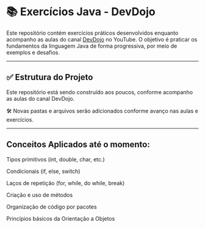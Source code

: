 # 📚 Exercícios Java - DevDojo

Este repositório contém exercícios práticos desenvolvidos enquanto acompanho as aulas do canal [DevDojo](https://www.youtube.com/@DevDojoBrasil) no YouTube. O objetivo é praticar os fundamentos da linguagem Java de forma progressiva, por meio de exemplos e desafios.

---

## ✅ Estrutura do Projeto

Este repositório está sendo construído aos poucos, conforme acompanho as aulas do canal DevDojo.

🛠️ Novas pastas e arquivos serão adicionados conforme avanço nas aulas e exercícios.

---
## Conceitos Aplicados até o momento:

Tipos primitivos (int, double, char, etc.)

Condicionais (if, else, switch)

Laços de repetição (for, while, do while, break)

Criação e uso de métodos

Organização de código por pacotes

Princípios básicos da Orientação a Objetos